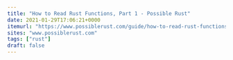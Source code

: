```yaml
---
title: "How to Read Rust Functions, Part 1 - Possible Rust"
date: 2021-01-29T17:06:21+0000
itemurl: "https://www.possiblerust.com/guide/how-to-read-rust-functions-part-1"
sites: "www.possiblerust.com"
tags: ["rust"]
draft: false
---
```

